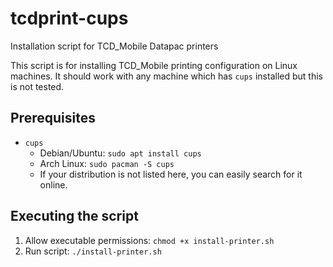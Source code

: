 # tcdprint-cups

Installation script for TCD_Mobile Datapac printers

This script is for installing TCD_Mobile printing configuration on Linux machines. It should work with any machine which has `cups` installed but this is not tested.

## Prerequisites

* `cups`
  * Debian/Ubuntu: `sudo apt install cups`
  * Arch Linux: `sudo pacman -S cups`
  * If your distribution is not listed here, you can easily search for it online.

## Executing the script

1. Allow executable permissions: `chmod +x install-printer.sh`
2. Run script: `./install-printer.sh`
